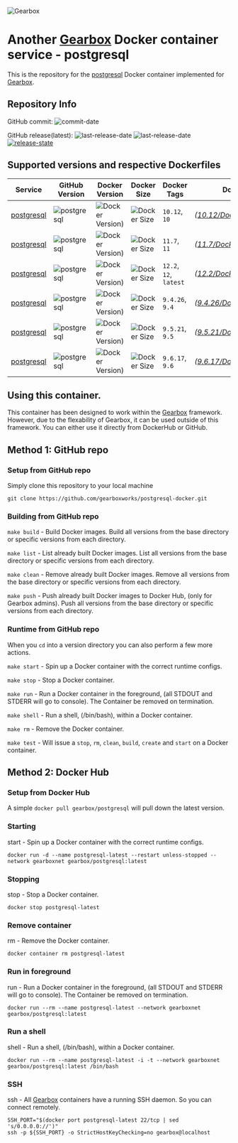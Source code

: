 ![Gearbox](https://github.com/gearboxworks/gearbox.github.io/raw/master/Gearbox-100x.png)


# Another [Gearbox](https://github.com/gearboxworks/) Docker container service - postgresql
This is the repository for the [postgresql](https://www.postgresql.org/) Docker container implemented for [Gearbox](https://github.com/gearboxworks/).


## Repository Info
GitHub commit: ![commit-date](https://img.shields.io/github/last-commit/gearboxworks/docker-postgresql?style=flat-square)

GitHub release(latest): ![last-release-date](https://img.shields.io/github/release-date/gearboxworks/docker-postgresql) ![last-release-date](https://img.shields.io/github/v/tag/gearboxworks/docker-postgresql?sort=semver) [![release-state](https://github.com/gearboxworks/docker-postgresql/workflows/release/badge.svg?event=release)](https://github.com/gearboxworks/docker-postgresql/actions?query=workflow%3Arelease)


## Supported versions and respective Dockerfiles
| Service | GitHub Version | Docker Version | Docker Size | Docker Tags | Dockerfile |
| ------- | -------------- | -------------- | ----------- | ----------- | ---------- |
| [postgresql](https://www.postgresql.org/) | ![postgresql](https://img.shields.io/badge/postgresql-10.12-green.svg) | ![Docker Version)](https://img.shields.io/docker/v/gearboxworks/postgresql/10.12) | ![Docker Size](https://img.shields.io/docker/image-size/gearboxworks/postgresql/10.12) | `10.12`, `10` | _([10.12/DockerfileRuntime](https://github.com/gearboxworks/docker-postgresql/blob/master/10/DockerfileRuntime))_ |
| [postgresql](https://www.postgresql.org/) | ![postgresql](https://img.shields.io/badge/postgresql-11.7-green.svg) | ![Docker Version)](https://img.shields.io/docker/v/gearboxworks/postgresql/11.7) | ![Docker Size](https://img.shields.io/docker/image-size/gearboxworks/postgresql/11.7) | `11.7`, `11` | _([11.7/DockerfileRuntime](https://github.com/gearboxworks/docker-postgresql/blob/master/11/DockerfileRuntime))_ |
| [postgresql](https://www.postgresql.org/) | ![postgresql](https://img.shields.io/badge/postgresql-12.2-green.svg) | ![Docker Version)](https://img.shields.io/docker/v/gearboxworks/postgresql/12.2) | ![Docker Size](https://img.shields.io/docker/image-size/gearboxworks/postgresql/12.2) | `12.2`, `12`, `latest` | _([12.2/DockerfileRuntime](https://github.com/gearboxworks/docker-postgresql/blob/master/12/DockerfileRuntime))_ |
| [postgresql](https://www.postgresql.org/) | ![postgresql](https://img.shields.io/badge/postgresql-9.4.26-green.svg) | ![Docker Version)](https://img.shields.io/docker/v/gearboxworks/postgresql/9.4.26) | ![Docker Size](https://img.shields.io/docker/image-size/gearboxworks/postgresql/9.4.26) | `9.4.26`, `9.4` | _([9.4.26/DockerfileRuntime](https://github.com/gearboxworks/docker-postgresql/blob/master/9.4/DockerfileRuntime))_ |
| [postgresql](https://www.postgresql.org/) | ![postgresql](https://img.shields.io/badge/postgresql-9.5.21-green.svg) | ![Docker Version)](https://img.shields.io/docker/v/gearboxworks/postgresql/9.5.21) | ![Docker Size](https://img.shields.io/docker/image-size/gearboxworks/postgresql/9.5.21) | `9.5.21`, `9.5` | _([9.5.21/DockerfileRuntime](https://github.com/gearboxworks/docker-postgresql/blob/master/9.5/DockerfileRuntime))_ |
| [postgresql](https://www.postgresql.org/) | ![postgresql](https://img.shields.io/badge/postgresql-9.6.17-green.svg) | ![Docker Version)](https://img.shields.io/docker/v/gearboxworks/postgresql/9.6.17) | ![Docker Size](https://img.shields.io/docker/image-size/gearboxworks/postgresql/9.6.17) | `9.6.17`, `9.6` | _([9.6.17/DockerfileRuntime](https://github.com/gearboxworks/docker-postgresql/blob/master/9.6/DockerfileRuntime))_ |



## Using this container.
This container has been designed to work within the [Gearbox](https://github.com/gearboxworks/)
framework.
However, due to the flexability of Gearbox, it can be used outside of this framework.
You can either use it directly from DockerHub or GitHub.


## Method 1: GitHub repo

### Setup from GitHub repo
Simply clone this repository to your local machine

`git clone https://github.com/gearboxworks/postgresql-docker.git`

### Building from GitHub repo
`make build` - Build Docker images. Build all versions from the base directory or specific versions from each directory.

`make list` - List already built Docker images. List all versions from the base directory or specific versions from each directory.

`make clean` - Remove already built Docker images. Remove all versions from the base directory or specific versions from each directory.

`make push` - Push already built Docker images to Docker Hub, (only for Gearbox admins). Push all versions from the base directory or specific versions from each directory.

### Runtime from GitHub repo
When you `cd` into a version directory you can also perform a few more actions.

`make start` - Spin up a Docker container with the correct runtime configs.

`make stop` - Stop a Docker container.

`make run` - Run a Docker container in the foreground, (all STDOUT and STDERR will go to console). The Container be removed on termination.

`make shell` - Run a shell, (/bin/bash), within a Docker container.

`make rm` - Remove the Docker container.

`make test` - Will issue a `stop`, `rm`, `clean`, `build`, `create` and `start` on a Docker container.


## Method 2: Docker Hub

### Setup from Docker Hub
A simple `docker pull gearbox/postgresql` will pull down the latest version.

### Starting
start - Spin up a Docker container with the correct runtime configs.

`docker run -d --name postgresql-latest --restart unless-stopped --network gearboxnet gearbox/postgresql:latest`

### Stopping
stop - Stop a Docker container.

`docker stop postgresql-latest`

### Remove container
rm - Remove the Docker container.

`docker container rm postgresql-latest`

### Run in foreground
run - Run a Docker container in the foreground, (all STDOUT and STDERR will go to console). The Container be removed on termination.

`docker run --rm --name postgresql-latest --network gearboxnet gearbox/postgresql:latest`

### Run a shell
shell - Run a shell, (/bin/bash), within a Docker container.

`docker run --rm --name postgresql-latest -i -t --network gearboxnet gearbox/postgresql:latest /bin/bash`

### SSH
ssh - All [Gearbox](https://github.com/gearboxworks/) containers have a running SSH daemon. So you can connect remotely.

```
SSH_PORT="$(docker port postgresql-latest 22/tcp | sed 's/0.0.0.0://')"
ssh -p ${SSH_PORT} -o StrictHostKeyChecking=no gearbox@localhost
```

